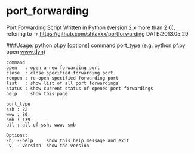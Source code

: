 port_forwarding
===============
Port Forwarding Script Written in Python (version 2.x more than 2.6), refering to -> https://github.com/shtaxxx/portforwarding
DATE:2013.05.29

###Usage: 
    python pf.py [options] command port_type
    (e.g. python pf.py open www.dyn)

    command
    open   : open a new forwarding port
    close  : close specified forwarding port
    reopen : re-open specified forwarding port 
    list   : show list of all port forwardings
    status : show current status of opened port forwardings
    help   : show this page

    port_type
    ssh : 22
    www : 80
    smb : 139
    all : all of ssh, www, smb

    Options:
    -h, --help     show this help message and exit
    -v, --version  show the version
